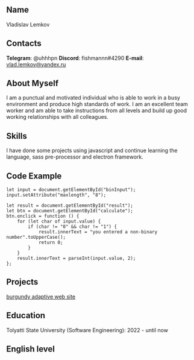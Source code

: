 ## Name

Vladislav Lemkov

## Contacts

**Telegram**: @uhhhpn
**Discord**: fishmannn#4290
**E-mail**: vlad.lemkov@yandex.ru

## About Myself

I am a punctual and motivated individual who is able to work in a busy environment and produce high standards of work. I am an excellent team worker and am able to take instructions from all levels and build up good working relationships with all colleagues.

## Skills

I have done some projects using javascript and continue learning the language, sass pre-processor and electron framework.

## Code Example

    let input = document.getElementById("binInput");
    input.setAttribute("maxlength", "8");

    let result = document.getElementById("result");
    let btn = document.getElementById("calculate");
    btn.onclick = function () {
        for (let char of input.value) {
            if (char != "0" && char != "1") {
                result.innerText = "you entered a non-binary number".toUpperCase();
                return 0;
            }
        }
        result.innerText = parseInt(input.value, 2);
    };

## Projects

[burgundy adaptive web site](https://fishmannnnnn.github.io/burgundy/)

## Education

Tolyatti State University (Software Engineering): 2022 - until now

## English level

